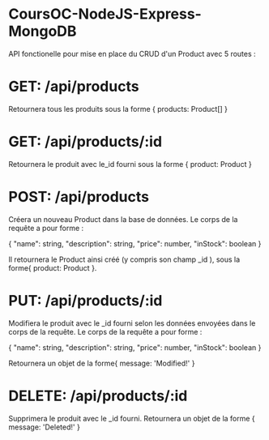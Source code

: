 # CoursOC-NodeJS-Express-MongoDB

API fonctionelle pour mise en place du CRUD d'un Product avec 5 routes :

# GET: /api/products
Retournera tous les produits sous la forme { products: Product[] }

# GET: /api/products/:id
Retournera le produit avec le_id fourni sous la forme { product: Product }

# POST: /api/products
Créera un nouveau Product dans la base de données.
Le corps de la requête a pour forme :

{
    "name": string,
    "description": string,
    "price": number,
    "inStock": boolean
}

Il retournera le Product ainsi créé (y compris son champ _id ), sous la forme{ product: Product }.

# PUT: /api/products/:id
Modifiera le produit avec le _id fourni selon les données envoyées dans le corps de la requête.
Le corps de la requête a pour forme :

{
    "name": string,
    "description": string,
    "price": number,
    "inStock": boolean
}

Retournera un objet de la forme{ message: 'Modified!' }

# DELETE: /api/products/:id
Supprimera le produit avec le _id fourni.
Retournera un objet de la forme { message: 'Deleted!' }
